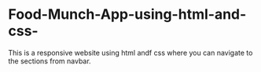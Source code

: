 # Food-Munch-App-using-html-and-css-
This is a responsive website using html andf css where you can navigate to the sections from navbar.
